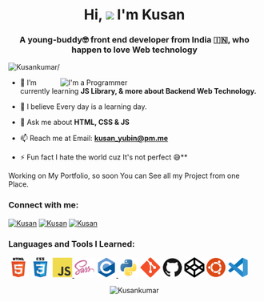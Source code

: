 <h1 align="center">Hi, <img src="https://raw.githubusercontent.com/iampavangandhi/iampavangandhi/master/gifs/Hi.gif" width="30px"> I'm Kusan</h1>

<h3 align="center">A young-buddy🤓 front end developer from India 🇮🇳, who happen to love Web technology</h3>

<p align="left"> <img src=https://komarev.com/ghpvc/?username=Kusankumar alt=Kusankumar/> </p>

<p align="left"> <a href="https://twitter.com/kusan_dev" target="blank"></a> </p>
<img align="right" alt="I'm a Programmer" width="400" src="https://c.tenor.com/ZtuVwa_2f1oAAAAC/kobayashi-san-chi-no-maid-dragon-anime.gif">

- 🌱 I’m currently learning **JS Library, & more about Backend Web Technology.**

- 🤔 I believe Every day is a learning day.

- 💬 Ask me about **HTML, CSS & JS**

- 📫 Reach me at Email: **kusan_yubin@pm.me**

- ⚡ Fun fact I hate the world cuz It's not perfect 😅**

Working on My Portfolio, so soon You can See all my Project from one Place.

<h3 align="left">Connect with me:</h3>
<p align="left">
<a href="https://twitter.com/kusan_dev" target="blank"><img align="center" src="https://cdn.jsdelivr.net/npm/simple-icons@3.0.1/icons/twitter.svg" alt="Kusan" height="30" width="40" /></a>
<a href="#" target="_blank"><img align="center" src="https://cdn.jsdelivr.net/npm/simple-icons@3.0.1/icons/linkedin.svg" alt="Kusan" height="30" width="40" /></a>
  <a href="mailto:kusan_yubin@pm.me" target="_blank"><img align="center" src="https://cdn.jsdelivr.net/npm/simple-icons@3.0.1/icons/gmail.svg" alt="Kusan" height="30" width="40" /></a>
</p>


<h3 align="left">Languages and Tools I Learned:</h3>
<p align="left">
  <a href="https://www.w3schools.com/html/" target="_blank"> <img src="https://raw.githubusercontent.com/devicons/devicon/master/icons/html5/html5-original-wordmark.svg" alt="html5" width="40" height="40"/></a>
  <a href="https://www.w3schools.com/css/" target="_blank"> <img src="https://raw.githubusercontent.com/devicons/devicon/master/icons/css3/css3-original-wordmark.svg" alt="css3" width="40" height="40"/></a>
  <a href="https://www.freecodecamp.org/learn/javascript-algorithms-and-data-structures/" target="_blank"> <img src="https://raw.githubusercontent.com/devicons/devicon/master/icons/javascript/javascript-original.svg" alt="javascript" width="40" height="40"/> </a>
  <a href="https://www.w3schools.com/sass/default.php" target="_blank"> <img src="https://github.com/devicons/devicon/blob/master/icons/sass/sass-original.svg" alt="Sass" width="40" height="40"/></a>
  <a href="https://www.w3schools.com/c/index.php" target="_blank"> <img src="https://github.com/devicons/devicon/blob/master/icons/c/c-original.svg" width="40" height="40"/> </a>
  <a href="https://www.python.org" target="_blank"> <img src="https://raw.githubusercontent.com/devicons/devicon/master/icons/python/python-original.svg" alt="python" width="40" height="40"/></a>
  <a href="https://git-scm.com/downloads" target="_blank"> <img src="https://github.com/devicons/devicon/blob/master/icons/git/git-original.svg" alt="Git version control system" width="40" height="40"/></a>
  <a href="https://github.com" target="_blank"> <img src="https://github.com/devicons/devicon/blob/master/icons/github/github-original.svg" alt="Github" width="40" height="40"/></a>
  <a href="https://codepen.io" target="_blank"> <img src="https://github.com/devicons/devicon/blob/master/icons/codepen/codepen-plain.svg" alt="CodePen" width="40" height="40"/></a>
  <a href="https://ubuntu.com/download/desktop" target="_blank"> <img src="https://github.com/devicons/devicon/blob/master/icons/ubuntu/ubuntu-plain.svg" alt="Ubuntu Linux" width="40" height="40"/></a>
  <a href="https://code.visualstudio.com/download" target="_blank"> <img src="https://github.com/devicons/devicon/blob/master/icons/vscode/vscode-original.svg" alt="Github" width="40" height="40"/></a>
</p>



<p align="center"> <img src="https://github-readme-stats.vercel.app/api?username=Kusankumar&show_icons=true&theme=vue-dark" alt=Kusankumar /> </p>

<!---
Kusankumar/Kusankumar is a ✨ special ✨ repository because its `README.md` (this file) appears on your GitHub profile.
You can click the Preview link to take a look at your changes.
--->
